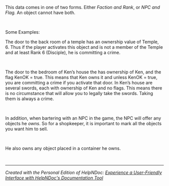 # 

&nbsp;

This data comes in one of two forms. Either *Faction and Rank*, or *NPC and Flag.* An object cannot have both.

&nbsp;

Some Examples:

The door to the back room of a temple has an ownership value of Temple, 6. Thus if the player activates this object and is not a member of the Temple and at least Rank 6 (Disciple), he is committing a crime.

&nbsp;

The door to the bedroom of Ken’s house the has ownership of Ken, and the flag KenOK = true. This means that Ken owns it and unless KenOK = true, you are committing a crime if you activate that door. In Ken’s house are several swords, each with ownership of Ken and no flags. This means there is no circumstance that will allow you to legally take the swords. Taking them is always a crime.&nbsp;

&nbsp;

In addition, when bartering with an NPC in the game, the NPC will offer any objects he *owns*. So for a shopkeeper, it is important to mark all the objects you want him to sell.&nbsp;

&nbsp;

He also owns any object placed in a container he owns.

&nbsp;


***
_Created with the Personal Edition of HelpNDoc: [Experience a User-Friendly Interface with HelpNDoc's Documentation Tool](<https://www.helpndoc.com/feature-tour/stunning-user-interface/>)_
